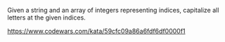 Given a string and an array of integers representing indices, capitalize all letters at the given indices.

https://www.codewars.com/kata/59cfc09a86a6fdf6df0000f1